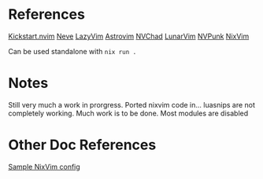 
# References
[Kickstart.nvim](https://github.com/nvim-lua/kickstart.nvim)
[Neve](https://github.com/redyf/Neve)
[LazyVim](https://www.lazyvim.org/)
[Astrovim](https://astronvim.com/)
[NVChad](https://nvchad.com/)
[LunarVim](https://www.lunarvim.org/)
[NVPunk](https://nvpunk.gabmus.org/)
[NixVim](https://github.com/nix-community/nixvim)

Can be used standalone with `nix run .`

# Notes
Still very much a work in prorgress.
Ported nixvim code in... luasnips are not completely working.
Much work is to be done.
Most modules are disabled

# Other Doc References
[Sample NixVim config](https://github.com/nix-community/nixvim/tree/main/templates/simple)